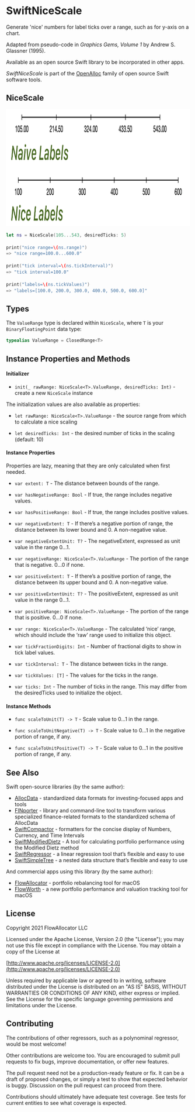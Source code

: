 # SwiftNiceScale

Generate 'nice' numbers for label ticks over a range, such as for y-axis on a chart.

Adapted from pseudo-code in *Graphics Gems, Volume 1* by Andrew S. Glassner (1995).

Available as an open source Swift library to be incorporated in other apps.

_SwiftNiceScale_ is part of the [OpenAlloc](https://github.com/openalloc) family of open source Swift software tools.

## NiceScale

<img src="https://github.com/openalloc/SwiftNiceScale/blob/main/Images/naive_nice.png" width="1049" height="319"/>

```swift
let ns = NiceScale(105...543, desiredTicks: 5)

print("nice range=\(ns.range)")
=> "nice range=100.0...600.0"

print("tick interval=\(ns.tickInterval)")
=> "tick interval=100.0"

print("labels=\(ns.tickValues)")
=> "labels=[100.0, 200.0, 300.0, 400.0, 500.0, 600.0]"
```

## Types

The `ValueRange` type is declared within `NiceScale`, where `T` is your `BinaryFloatingPoint` data type:

```swift
typealias ValueRange = ClosedRange<T>
```

## Instance Properties and Methods

#### Initializer

- `init(_ rawRange: NiceScale<T>.ValueRange, desiredTicks: Int)` - create a new `NiceScale` instance

The initialization values are also available as properties:

- `let rawRange: NiceScale<T>.ValueRange` - the source range from which to calculate a nice scaling

- `let desiredTicks: Int` - the desired number of ticks in the scaling (default: 10)

#### Instance Properties

Properties are lazy, meaning that they are only calculated when first needed.

- `var extent: T` - The distance between bounds of the range.

- `var hasNegativeRange: Bool` - If true, the range includes negative values.

- `var hasPositiveRange: Bool` - If true, the range includes positive values.

- `var negativeExtent: T` - If there’s a negative portion of range, the distance between its lower bound and 0. A non-negative value.

- `var negativeExtentUnit: T?` - The negativeExtent, expressed as unit value in the range 0…1.

- `var negativeRange: NiceScale<T>.ValueRange` - The portion of the range that is negative. 0…0 if none.

- `var positiveExtent: T` - If there’s a positive portion of range, the distance between its upper bound and 0. A non-negative value.

- `var positiveExtentUnit: T?` - The positiveExtent, expressed as unit value in the range 0…1.

- `var positiveRange: NiceScale<T>.ValueRange` - The portion of the range that is positive. 0…0 if none.

- `var range: NiceScale<T>.ValueRange` - The calculated ‘nice’ range, which should include the ‘raw’ range used to initialize this object.

- `var tickFractionDigits: Int` - Number of fractional digits to show in tick label values.

- `var tickInterval: T` - The distance between ticks in the range.

- `var tickValues: [T]` - The values for the ticks in the range.

- `var ticks: Int` - The number of ticks in the range. This may differ from the desiredTicks used to initialize the object.

#### Instance Methods

- `func scaleToUnit(T) -> T` - Scale value to 0…1 in the range. 

- `func scaleToUnitNegative(T) -> T` - Scale value to 0…1 in the negative portion of range, if any.

- `func scaleToUnitPositive(T) -> T` - Scale value to 0…1 in the positive portion of range, if any.

## See Also

Swift open-source libraries (by the same author):

* [AllocData](https://github.com/openalloc/AllocData) - standardized data formats for investing-focused apps and tools
* [FINporter](https://github.com/openalloc/FINporter) - library and command-line tool to transform various specialized finance-related formats to the standardized schema of AllocData
* [SwiftCompactor](https://github.com/openalloc/SwiftCompactor) - formatters for the concise display of Numbers, Currency, and Time Intervals
* [SwiftModifiedDietz](https://github.com/openalloc/SwiftModifiedDietz) - A tool for calculating portfolio performance using the Modified Dietz method
* [SwiftRegressor](https://github.com/openalloc/SwiftRegressor) - a linear regression tool that’s flexible and easy to use
* [SwiftSimpleTree](https://github.com/openalloc/SwiftSimpleTree) - a nested data structure that’s flexible and easy to use

And commercial apps using this library (by the same author):

* [FlowAllocator](https://flowallocator.app/FlowAllocator/index.html) - portfolio rebalancing tool for macOS
* [FlowWorth](https://flowallocator.app/FlowWorth/index.html) - a new portfolio performance and valuation tracking tool for macOS

## License

Copyright 2021 FlowAllocator LLC

Licensed under the Apache License, Version 2.0 (the "License"); you may not use this file except in compliance with the License. You may obtain a copy of the License at

[http://www.apache.org/licenses/LICENSE-2.0](http://www.apache.org/licenses/LICENSE-2.0)

Unless required by applicable law or agreed to in writing, software distributed under the License is distributed on an "AS IS" BASIS, WITHOUT WARRANTIES OR CONDITIONS OF ANY KIND, either express or implied. See the License for the specific language governing permissions and limitations under the License.

## Contributing

The contributions of other regressors, such as a polynominal regressor, would be most welcome!

Other contributions are welcome too. You are encouraged to submit pull requests to fix bugs, improve documentation, or offer new features. 

The pull request need not be a production-ready feature or fix. It can be a draft of proposed changes, or simply a test to show that expected behavior is buggy. Discussion on the pull request can proceed from there.

Contributions should ultimately have adequate test coverage. See tests for current entities to see what coverage is expected.
